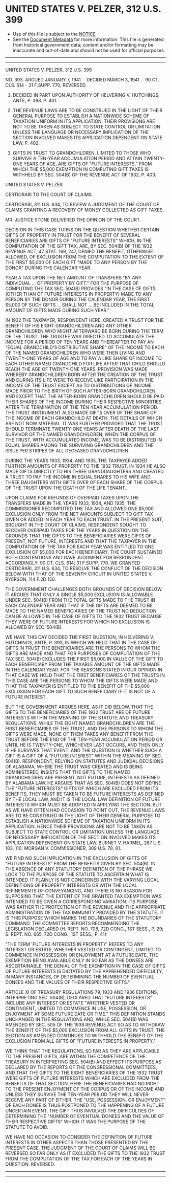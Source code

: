 ---
---

# UNITED STATES V. PELZER, 312 U.S. 399

* Use of this file is subject to the [NOTICE](https://github.com/publicdocs/notice/blob/master/NOTICE)
* See the [Document Metadata](../../../) for more information.
  This file is generated from historical government data; content and/or formatting may be inaccurate and out-of-date and should not be used for official purposes.

----------
----------

UNITED STATES V. PELZER, 312 U.S. 399

NO. 393.  ARGUED JANUARY 7, 1941.  - DECIDED MARCH 3, 1941.  - 90 CT. CLS. 614 - 31 F.SUPP.  770, REVERSED.

1.  DECIDED IN PART UPON AUTHORITY OF HELVERING V. HUTCHINGS, ANTE, P. 393.  P. 401.

2.  THE REVENUE LAWS ARE TO BE CONSTRUED IN THE LIGHT OF THEIR GENERAL PURPOSE TO ESTABLISH A NATIONWIDE SCHEME OF TAXATION UNIFORM IN ITS APPLICATION.  THEIR PROVISIONS ARE NOT TO BE TAKEN AS SUBJECT TO STATE CONTROL OR LIMITATION UNLESS THE LANGUAGE OR NECESSARY IMPLICATION OF THE SECTION INVOLVED MAKES ITS APPLICATION DEPENDENT ON STATE LAW.  P. 402.

3.  GIFTS IN TRUST TO GRANDCHILDREN, LIMITED TO THOSE WHO SURVIVE A TEN-YEAR ACCUMULATION PERIOD AND ATTAIN TWENTY-ONE YEARS OF AGE, ARE GIFTS OF "FUTURE INTERESTS," FROM WHICH THE $5,000 EXEMPTION IN COMPUTING GIFT TAXES IS WITHHELD BY SEC. 504(B) OF THE REVENUE ACT OF 1932.  P. 403.

UNITED STATES V. PELZER.

CERTIORARI TO THE COURT OF CLAIMS.

CERTIORARI, 311 U.S. 634, TO REVIEW A JUDGMENT OF THE COURT OF CLAIMS GRANTING A RECOVERY OF MONEY COLLECTED AS GIFT TAXES.

MR. JUSTICE STONE DELIVERED THE OPINION OF THE COURT.

DECISION IN THIS CASE TURNS ON THE QUESTION WHETHER CERTAIN GIFTS OF PROPERTY IN TRUST FOR THE BENEFIT OF SEVERAL BENEFICIARIES ARE GIFTS OF "FUTURE INTERESTS" WHICH, IN THE COMPUTATION OF THE GIFT TAX, ARE, BY SEC. 504(B) OF THE 1932 REVENUE ACT, 47 STAT. 169, 247, DENIED THE BENEFIT, OTHERWISE ALLOWED, OF EXCLUSION FROM THE COMPUTATION TO THE EXTENT OF THE FIRST $5,000 OF EACH GIFT "MADE TO ANY PERSON BY THE DONOR" DURING THE CALENDAR YEAR.

YEAR A TAX UPON THE NET AMOUNT OF TRANSFERS "BY ANY INDIVIDUAL  ...  OF PROPERTY BY GIFT."  FOR THE PURPOSE OF COMPUTING THE TAX SEC. 504(B) PROVIDES "IN THE CASE OF GIFTS (OTHER THAN OF FUTURE INTERESTS IN PROPERTY) MADE TO ANY PERSON BY THE DONOR DURING THE CALENDAR YEAR, THE FIRST $5,000 OF SUCH GIFTS  ... SHALL NOT  ...  BE INCLUDED IN THE TOTAL AMOUNT OF GIFTS MADE DURING SUCH YEAR."

IN 1932 THE TAXPAYER, RESPONDENT HERE, CREATED A TRUST FOR THE BENEFIT OF HIS EIGHT GRANDCHILDREN AND ANY OTHER GRANDCHILDREN WHO MIGHT AFTERWARD BE BORN DURING THE TERM OF THE TRUST.  THE TRUSTEE WAS DIRECTED TO ACCUMULATE THE INCOME FOR A PERIOD OF TEN YEARS AND THEREAFTER TO PAY AN "EQUAL GRANDCHILD'S DISTRIBUTIVE SHARE" OF THE INCOME TO EACH OF THE NAMED GRANDCHILDREN WHO WERE THEN LIVING AND TWENTY-ONE YEARS OF AGE AND TO PAY A LIKE SHARE OF INCOME TO EACH OTHER NAMED GRANDCHILD FOR LIFE AFTER THAT CHILD SHOULD REACH THE AGE OF TWENTY-ONE YEARS.  PROVISION WAS MADE WHEREBY GRANDCHILDREN BORN AFTER THE CREATION OF THE TRUST AND DURING ITS LIFE WERE TO RECEIVE LIKE PARTICIPATION IN THE INCOME OF THE TRUST EXCEPT AS TO DISTRIBUTIONS OF INCOME MADE PRIOR TO THE BIRTH OF SUCH AFTER-BORN GRANDCHILDREN, AND EXCEPT THAT THE AFTER-BORN GRANDCHILDREN SHOULD BE PAID THEIR SHARES OF THE INCOME DURING THEIR RESPECTIVE MINORITIES AFTER THE TERMINATION OF THE TEN-YEAR ACCUMULATION PERIOD.  THE TRUST INSTRUMENT ALSO MADE GIFTS OVER OF THE SHARE OF THE INCOME OF EACH GRANDCHILD AT DEATH, THE DETAILS OF WHICH ARE NOT NOW MATERIAL.  IT WAS FURTHER PROVIDED THAT THE TRUST SHOULD TERMINATE TWENTY-ONE YEARS AFTER DEATH OF THE LAST SURVIVOR OF THE NAMED GRANDCHILDREN, WHEN THE CORPUS OF THE TRUST, WITH ACCUMULATED INCOME, WAS TO BE DISTRIBUTED IN EQUAL SHARES AMONG THE SURVIVING GRANDCHILDREN AND THE ISSUE PER STIRPES OF ALL DECEASED GRANDCHILDREN.

DURING THE YEARS 1933, 1934, AND 1935, THE TAXPAYER ADDED FURTHER AMOUNTS OF PROPERTY TO THE 1932 TRUST.  IN 1934 HE ALSO MADE GIFTS DIRECTLY TO HIS THREE GRANDDAUGHTERS AND CREATED A TRUST TO PAY THE INCOME IN EQUAL SHARES TO HIS WIFE AND THREE DAUGHTERS WITH GIFTS OVER OF EACH SHARE OF THE CORPUS OF THE TRUST UPON THE DEATH OF THE LIFE TENANT.

UPON CLAIMS FOR REFUNDS OF OVERPAID TAXES UPON THE TRANSFERS MADE IN THE YEARS 1933, 1934, AND 1935, THE COMMISSIONER RECOMPUTED THE TAX AND ALLOWED ONE $5,000 EXCLUSION ONLY FROM THE NET AMOUNTS SUBJECT TO GIFT TAX GIVEN OR ADDED IN EACH YEAR TO EACH TRUST.  IN THE PRESENT SUIT, BROUGHT IN THE COURT OF CLAIMS, RESPONDENT SOUGHT TO RECOVER OVERPAID TAXES FOR THE YEARS IN QUESTION ON THE GROUNDS THAT THE GIFTS TO THE BENEFICIARIES WERE GIFTS OF PRESENT, NOT FUTURE, INTERESTS AND THAT THE TAXPAYER IN THE COMPUTATION OF THE TAX FOR EACH YEAR WAS ENTITLED TO ONE EXCLUSION OF $5,000 FOR EACH BENEFICIARY.  THE COURT SUSTAINED BOTH CONTENTIONS AND GAVE JUDGMENT FOR RESPONDENT ACCORDINGLY.  90 CT. CLS. 614; 31 F.SUPP.  770.  WE GRANTED CERTIORARI, 311 U.S. 634, TO RESOLVE THE CONFLICT OF THE DECISION BELOW WITH THAT OF THE SEVENTH CIRCUIT IN UNITED STATES V. RYERSON, 114 F.2D 150.

THE GOVERNMENT CHALLENGES BOTH GROUNDS OF DECISION BELOW.  IT ARGUES THAT ONLY A SINGLE $5,000 EXCLUSION IS ALLOWABLE UNDER SEC. 504(B) FROM THE TOTAL GIFTS MADE TO THE TRUST IN EACH CALENDAR YEAR AND THAT IF THE GIFTS ARE DEEMED TO BE MADE TO THE NAMED BENEFICIARIES OF THE TRUST NO DEDUCTION CAN BE ALLOWED IN THE CASE OF GIFTS TO THE 1932 TRUST BECAUSE THEY WERE OF FUTURE INTERESTS FOR WHICH NO EXCLUSION IS ALLOWED BY SEC. 504(B).

WE HAVE THIS DAY DECIDED THE FIRST QUESTION, IN HELVERING V. HUTCHINGS, ANTE, P. 393, IN WHICH WE HELD THAT IN THE CASE OF GIFTS IN TRUST THE BENEFICIARIES ARE THE PERSONS TO WHOM THE GIFTS ARE MADE AND THAT FOR PURPOSES OF COMPUTATION OF THE TAX SEC. 504(B) EXCLUDES THE FIRST $5,000 IN VALUE OF THE GIFT TO EACH BENEFICIARY FROM THE TAXABLE AMOUNT OF THE GIFTS MADE IN THE CALENDAR YEAR.  FOR THE REASONS STATED IN OUR OPINION IN THAT CASE WE HOLD THAT THE FIRST BENEFICIARIES OF THE TRUSTS IN THIS CASE ARE THE PERSONS TO WHOM THE GIFTS WERE MADE AND THAT THE TAXPAYER IS ENTITLED TO THE BENEFIT OF THE $5,000 EXCLUSION FOR EACH GIFT TO SUCH BENEFICIARY IF IT IS NOT OF A FUTURE INTEREST.

BUT THE GOVERNMENT ARGUES HERE, AS IT DID BELOW, THAT THE GIFTS TO THE BENEFICIARIES OF THE 1932 TRUST ARE OF FUTURE INTERESTS WITHIN THE MEANING OF THE STATUTE AND TREASURY REGULATIONS.  WHILE THE EIGHT NAMED GRANDCHILDREN ARE THE FIRST BENEFICIARIES OF THE TRUST, AND THE PERSONS TO WHOM THE GIFTS WERE MADE, NONE OF THEM TAKES ANY BENEFIT FROM THE TRUST BEFORE THE END OF THE TEN-YEAR ACCUMULATION PERIOD OR UNTIL HE IS TWENTY-ONE, WHICHEVER LAST OCCURS, AND THEN ONLY IF HE SURVIVES THAT EVENT.  AND THE QUESTION IS WHETHER SUCH A GIFT IS A GIFT OF A "FUTURE INTEREST" WITHIN THE MEANING OF SEC. 504(B).  RESPONDENT, RELYING ON STATUTES AND JUDICIAL DECISIONS OF ALABAMA, WHERE THE TRUST WAS CREATED AND IS BEING ADMINISTERED, INSISTS THAT THE GIFTS TO THE NAMED GRANDCHILDREN ARE PRESENT, NOT FUTURE, INTERESTS AS DEFINED BY ALABAMA LAW.  HE ARGUES THAT AS SEC. 504(B) DOES NOT DEFINE THE "FUTURE INTERESTS" GIFTS OF WHICH ARE EXCLUDED FROM ITS BENEFITS, THEY MUST BE TAKEN TO BE FUTURE INTERESTS AS DEFINED BY THE LOCAL LAW, AND IT IS THE LOCAL LAW DEFINITION OF FUTURE INTERESTS WHICH MUST BE ADOPTED IN APPLYING THE SECTION.  BUT AS WE HAVE OFTEN HAD OCCASION TO POINT OUT, THE REVENUE LAWS ARE TO BE CONSTRUED IN THE LIGHT OF THEIR GENERAL PURPOSE TO ESTABLISH A NATIONWIDE SCHEME OF TAXATION UNIFORM IN ITS APPLICATION.  HENCE THEIR PROVISIONS ARE NOT TO BE TAKEN AS SUBJECT TO STATE CONTROL OR LIMITATION UNLESS THE LANGUAGE OR NECESSARY IMPLICATION OF THE SECTION INVOLVED MAKES ITS APPLICATION DEPENDENT ON STATE LAW.  BURNET V. HARMEL, 287 U.S. 103, 110; MORGAN V. COMMISSIONER, 309 U.S. 78, 81.

WE FIND NO SUCH IMPLICATION IN THE EXCLUSION OF GIFTS OF "FUTURE INTERESTS" FROM THE BENEFITS GIVEN BY SEC. 504(B).  IN THE ABSENCE OF ANY STATUTORY DEFINITION OF THE PHRASE WE LOOK TO THE PURPOSE OF THE STATUTE TO ASCERTAIN WHAT IS INTENDED.  IT PLAINLY IS NOT CONCERNED WITH THE VARYING LOCAL DEFINITIONS OF PROPERTY INTERESTS OR WITH THE LOCAL REFINEMENTS OF CONVEYANCING, AND THERE IS NO REASON FOR SUPPOSING THAT THE EXTENT OF THE GRANTED TAX EXEMPTION WAS INTENDED TO BE GIVEN A CORRESPONDING VARIATION.  ITS PURPOSE WAS RATHER THE PROTECTION OF THE REVENUE AND THE APPROPRIATE ADMINISTRATION OF THE TAX IMMUNITY PROVIDED BY THE STATUTE.  IT IS THIS PURPOSE WHICH MARKS THE BOUNDARIES OF THE STATUTORY COMMAND.  THE COMMITTEE REPORTS RECOMMENDING THE LEGISLATION DECLARED (H. REPT. NO. 708, 72D CONG., 1ST SESS., P. 29; S. REPT. NO. 665, 72D CONG., 1ST SESS., P. 41):

"THE TERM 'FUTURE INTERESTS IN PROPERTY' REFERS TO ANY INTEREST OR ESTATE, WHETHER VESTED OR CONTINGENT, LIMITED TO COMMENCE IN POSSESSION OR ENJOYMENT AT A FUTURE DATE.  THE EXEMPTION BEING AVAILABLE ONLY IN SO FAR AS THE DONEES ARE ASCERTAINABLE, THE DENIAL OF THE EXEMPTION IN THE CASE OF GIFTS OF FUTURE INTERESTS IS DICTATED BY THE APPREHENDED DIFFICULTY, IN MANY INSTANCES, OF DETERMINING THE NUMBER OF EVENTUAL DONEES AND THE VALUES OF THEIR RESPECTIVE GIFTS."

ARTICLE XI OF TREASURY REGULATIONS 79, 1933 AND 1936 EDITIONS, INTERPRETING SEC. 504(B), DECLARED THAT "FUTURE INTERESTS" INCLUDE ANY INTEREST OR ESTATE "WHETHER VESTED OR CONTINGENT, LIMITED TO COMMENCE IN USE, POSSESSION, OR ENJOYMENT AT SOME FUTURE DATE OR TIME."  THIS DEFINITION STANDS UNCHANGED IN THE REGULATIONS AND, WHILE SEC. 504(B) WAS AMENDED BY SEC. 505 OF THE 1938 REVENUE ACT SO AS TO WITHDRAW THE BENEFIT OF THE $5,000 EXCLUSION FROM ALL GIFTS IN TRUST, THE SECTION AS AMENDED CONTINUES TO WITHHOLD THE BENEFIT OF THE EXCLUSION FROM ALL GIFTS OF "FUTURE INTERESTS IN PROPERTY."

WE THINK THAT THE REGULATIONS, SO FAR AS THEY ARE APPLICABLE TO THE PRESENT GIFTS, ARE WITHIN THE COMPETENCE OF THE TREASURY IN INTERPRETING SEC. 504(B) AND EFFECT ITS PURPOSE AS DECLARED BY THE REPORTS OF THE CONGRESSIONAL COMMITTEES, AND THAT THE GIFTS TO THE EIGHT BENEFICIARIES OF THE 1932 TRUST WERE GIFTS OF FUTURE INTERESTS WHICH ARE EXCLUDED FROM THE BENEFITS OF THAT SECTION.  HERE THE BENEFICIARIES HAD NO RIGHT TO THE PRESENT ENJOYMENT OF THE CORPUS OR OF THE INCOME AND UNLESS THEY SURVIVE THE TEN-YEAR PERIOD THEY WILL NEVER RECEIVE ANY PART OF EITHER.  THE "USE, POSSESSION, OR ENJOYMENT" OF EACH DONEE IS THUS POSTPONED TO THE HAPPENING OF A FUTURE UNCERTAIN EVENT.  THE GIFT THUS INVOLVED THE DIFFICULTIES OF DETERMINING THE "NUMBER OF EVENTUAL DONEES AND THE VALUE OF THEIR RESPECTIVE GIFTS" WHICH IT WAS THE PURPOSE OF THE STATUTE TO AVOID.

WE HAVE NO OCCASION TO CONSIDER THE DEFINITION OF FUTURE INTERESTS IN OTHER ASPECTS THAN THOSE PRESENTED BY THE PRESENT CASE.  THE JUDGMENT OF THE COURT OF CLAIMS WILL BE REVERSED SO FAR ONLY AS IT EXCLUDED THE GIFTS TO THE 1932 TRUST FROM THE COMPUTATION OF THE TAX FOR EACH OF THE YEARS IN QUESTION.  REVERSED.


----------
----------

